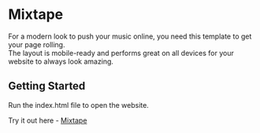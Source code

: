 # Mixtape
For a modern look to push your music online, you need this template to get your page rolling.<br> 
The layout is mobile-ready and performs great on all devices for your website to always look amazing.

## Getting Started

Run the index.html file to open the website.

Try it out here - [Mixtape](https://alexnjoroge.github.io/mixtape-template/)

